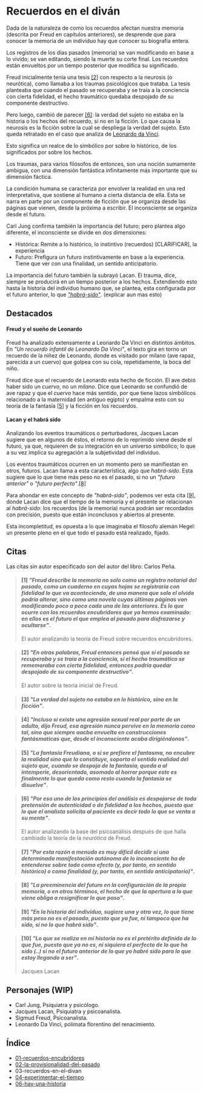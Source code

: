 # Recuerdos en el diván

Dada de la naturaleza de como los recuerdos afectan nuestra memoria (descrita por Freud en capítulos anteriores), se desprende que para conocer la memoria de un individuo hay que conocer su biografía entera.

Los registros de los días pasados (memoria) se van modificando en base a lo vivido; se van editando, siendo la muerte su corte final. Los recuerdos están envueltos por un tiempo posterior que modifica su significado.

Freud inicialmente tenía una tesis [\[2\]](#2-en-otras-palabras-freud-entonces-pensó-que-si-el-pasado-se-recuperaba-y-se-traía-a-la-conciencia-si-el-hecho-traumático-se-rememoraba-con-cierta-fidelidad-entonces-podría-quedar-despojado-de-su-componente-destructivo) con respecto a la neurosis (o neurótica), como llamaba a los traumas psicológicos que trataba. La tesis planteaba que cuando el pasado se recuperaba y se traía a la conciencia con cierta fidelidad, el hecho traumático quedaba despojado de su componente destructivo.

Pero luego, cambió de parecer [\[6\]](#6-por-eso-uno-de-los-principios-del-análisis-es-despojarse-de-toda-pretensión-de-autenticidad-o-de-fidelidad-a-los-hechos-puesto-que-lo-que-el-analista-solicita-al-paciente-es-decir-todo-lo-que-se-venta-a-su-mente): la verdad del sujeto no estaba en la historia o los hechos del recuerdo, si no en la ficción. Lo que causa la neurosis es la ficción sobre la cual se despliega la verdad del sujeto. Esto queda retratado en el caso que analiza de [Leonardo da Vinci](#freud-y-el-sue%c3%b1o-de-leonardo).

Esto significa un realce de lo simbólico por sobre lo histórico, de los significados por sobre los hechos.

Los traumas, para varios filósofos de entonces, son una noción sumamente ambigua, con una dimensión fantástica infinitamente más importante que su dimensión fáctica.

La condición humana se caracteriza por envolver la realidad en una red interpretativa, que sostiene al humano a cierta distancia de ella. Esta se narra en parte por un componente de ficción que se organiza desde las páginas que vienen, desde la próxima a escribir. El inconsciente se organiza desde el futuro.

Carl Jung confirma también la importancia del futuro; pero plantea algo diferente, el inconsciente se divide en dos dimensiones:

- Histórica: Remite a lo histórico, lo instintivo (recuerdos) [CLARIFICAR], la experiencia
- Futuro: Prefigura un futuro instintivamente en base a la experiencia. Tiene que ver con una finalidad, un sentido anticipatorio.

La importancia del futuro también la subrayó Lacan. El trauma, dice, siempre se producirá en un tiempo posterior a los hechos. Extendiendo esto hasta la historia del individuo humano que, se plantea, esta configurada por el futuro anterior, lo que [_"habrá-sido"_](#lacan-y-el-habr%c3%a1-sido). (explicar aun mas esto)

## Destacados

#### Freud y el sueño de Leonardo

Freud ha analizado extensamente a Leonardo Da Vinci en distintos ámbitos. En _"Un recuerdo infantil de Leonardo Da Vinci"_, el texto gira en torno un recuerdo de la niñez de Leonardo, donde es visitado por milano (ave rapaz, parecida a un cuervo) que golpea con su cola, repetidamente, la boca del niño.

Freud dice que el recuerdo de Leonardo esta hecho de ficción. El ave debió haber sido un _cuervo_, no un _milano_. Dice que Leonardo se confundió de ave rapaz y que el _cuervo_ hace más sentido, por que tiene lazos simbólicos relacionado a la maternidad (en antiguo egipto) y empalma esto con su teoria de la fantasía [\[5\]](#5-la-fantasía-freudiana-o-si-se-prefiere-el-fantasma-no-encubre-la-realidad-sino-que-la-constituye-soporta-el-sentido-realidad-del-sujeto-que-cuando-se-despoja-de-la-fantasía-queda-a-al-intemperie-desorientado-asomado-al-horror-porque-este-es-finalmente-lo-que-queda-como-resto-cuando-la-fantasía-se-disuelve) y la ficción en los recuerdos.

<!--
Hay multiples fundamentos, que hacen sentido con el estudio mas amplio de Freud sobre Leonardo El problema es que en el recuerdo de Leonardo nunca hubo un buitre, si no un milano, que es otra ave rapaz.

la novela del neurotico -->

#### Lacan y el habrá sido

Analizando los eventos traumáticos o perturbadores, Jacques Lacan sugiere que en algunos de éstos, el retorno de lo reprimido viene desde el futuro, ya que, requieren de su integración en un universo simbólico; lo que a su vez implica su agregación a la subjetividad del individuo.

Los eventos traumáticos ocurren en un momento pero se manifiestan en otros, futuros. Lacan llama a esta característica, algo que _habrá-sido_. Esta sugiere que lo que tiene más peso no es el pasado, si no un _"futuro anterior"_ o _"futuro perfecto"_.[\[8\]](#8-en-la-historia-del-individuo-sugiere-una-y-otra-vez-lo-que-tiene-más-peso-no-es-el-pasado-puesto-que-ya-fue-ni-tampoco-que-ha-sido-si-no-lo-que-habrá-sido)

Para ahondar en este concepto de _"habrá-sido"_, podemos ver esta cita [\[9\]](#9-en-la-historia-del-individuo-sugiere-una-y-otra-vez-lo-que-tiene-más-peso-no-es-el-pasado-puesto-que-ya-fue-ni-tampoco-que-ha-sido-si-no-lo-que-habrá-sido), donde Lacan dice que el tiempo de la memoria y el presente se relacionan al _habrá-sido_: los recuerdos (de la memoria) nunca podrán ser recordados con precisión, puesto que están inconclusos y abiertos al presente.

Esta incompletitud, es opuesta a lo que imaginaba el filosofo alemán Hegel: un presente pleno en el que todo el pasado está realizado, fijado.

<!--
#### Freud y su neurótica

El avance de la teoría de la neurótica de Freud, termina en la base del psicoanálisis.
\[2\] - \[6\] -->

## Citas

Las citas sin autor especificado son del autor del libro: Carlos Peña.

<!-- p55 -->

> #### [1] *"Freud describe la memoria no solo como un registro notarial del pasado, como un cuaderno en cuyas hojas se registraría con fidelidad lo que va aconteciendo, de una manera que solo el olvido podría alterar, sino como una novela cuyas últimas páginas van modificando poco a poco cada una de las anteriores. Es lo que ocurre con los _recuerdos encubridores_ que ya hemos examinado: en ellos es el futuro el que emplea al pasado para disfrazarse y ocultarse"*.
>
> El autor analizando la teoría de Freud sobre recuerdos encubridores.

<!-- p56  -->

> #### [2] *"En otras palabras, Freud entonces pensó que si el pasado se recuperaba y se traía a la conciencia, si el hecho traumático se rememoraba con cierta fidelidad, entonces podría quedar despojado de su componente destructivo"*.
>
> El autor sobre la teoría inicial de Freud.

<!-- p57.1 -->

> #### [3] *"La verdad del sujeto no estaba en lo histórico, sino en la ficción"*.

<!-- p57.2 -->

> #### [4] *"Incluso si existe una agresión sexual real por parte de un adulto, dijo Freud, esa agresión nunca pervive en la memoria como tal, sino que siempre aacba envuelta en construcciones fantásmaticas que, desde el inconsciente acaba dirigiéndonos"*.

<!-- p58 -->

> #### [5] *"La fantasía Freudiana, o si se prefiere el fantasma, no encubre la realidad sino que la constituye, soporta el sentido realidad del sujeto que, cuando se despoja de la fantasía, queda a al intemperie, desorientado, asomado al horror porque este es finalmente lo que queda como resto cuando la fantasía se disuelve"*.

<!-- p59  -->

> #### [6] *"Por eso uno de los principios del análisis es despojarse de toda pretensión de autenticidad o de fidelidad a los hechos, puesto que lo que el analista solicita al paciente es decir todo lo que se venta a su mente"*.
>
> El autor analizando la base del psicoanálisis después de que halla cambiado la teoría de la _neurótica_ de Freud.

<!-- p60.1 -->

> #### [7] *"Por esta razón a menudo es muy difícil decidir si una determinada manifestación autónoma de lo inconsciente ha de entenderse sobre todo como efecto (y, por tanto, en sentido histórico) o como finalidad (y, por tanto, en sentido anticipatorio)"*.

<!-- p60.2 -->

> #### [8] *"La preeminencia del futuro en la configuración de la propia memoria, o en otros términos, el hecho de que la apertura a lo que viene obliga a resignificar lo que paso"*.

<!-- p61 -->

> #### [9] *"En la historia del individuo, sugiere una y otra vez, lo que tiene más peso no es el pasado, puesto que ya fue, ni tampoco que ha sido, si no lo que _habrá sido_"*.

<!-- p62 -->

> #### [10] *"Lo que se realiza en mi historia no es el pretérito definido de lo que fue, puesto que ya no es, ni siquiera el perfecto de lo que ha sido (..) si no el futuro anterior de lo que yo habré sido para lo que estoy llegando a ser"*.
>
> Jacques Lacan

## Personajes (WIP)

- Carl Jung, Psiquiatra y psicólogo.
- Jacques Lacan, Psiquiatra y psicoanalista.
- Sigmud Freud, Psicoanalista.
- Leonardo Da Vinci, polímata florentino del renacimiento.


## Índice

- [01-recuerdos-encubridores](./01-recuerdos-encubridores.md)
- [02-la-provisionalidad-del-pasado](./02-la-provisionalidad-del-pasado.md)
- 03-recuerdos-en-el-divan
- [04-experimentar-el-tiempo](./05-experimentar-el-tiempo.md)
- [06-hay-una-historia](./06-hay-una-historia.md)
